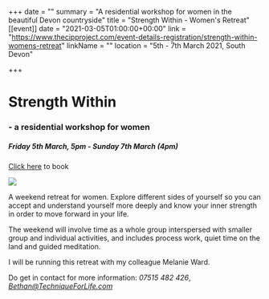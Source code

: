 +++
date = ""
summary = "A residential workshop for women in the beautiful Devon countryside"
title = "Strength Within - Women's Retreat"
[[event]]
date = "2021-03-05T01:00:00+00:00"
link = "https://www.thecipproject.com/event-details-registration/strength-within-womens-retreat"
linkName = ""
location = "5th - 7th March 2021, South Devon"

+++
# Strength Within

### - a residential workshop for women

##### Friday 5th March, 5pm - Sunday 7th March (4pm)

[Click here](https://www.thecipproject.com/event-details-registration/strength-within-womens-retreat) to book

![](/uploads/karl-magnuson-strength-within.jpg)

A weekend retreat for women. Explore different sides of yourself so you can accept and understand yourself more deeply and know your inner strength in order to move forward in your life.

The weekend will involve time as a whole group interspersed with smaller group and individual activities, and includes process work, quiet time on the land and guided meditation.

I will be running this retreat with my colleague Melanie Ward.

Do get in contact for more information: _07515 482 426_, [_Bethan@TechniqueForLife.com_](mailto:bethan@techniqueforlife.com)